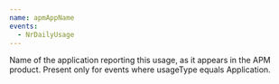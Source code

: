 ```yaml
---
name: apmAppName
events:
  - NrDailyUsage
---
```


Name of the application reporting this usage, as it appears in the APM product. Present only for events where usageType equals Application.
